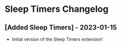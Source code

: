 # Sleep Timers Changelog

## [Added Sleep Timers] - 2023-01-15

- Initial version of the Sleep Timers extension!
